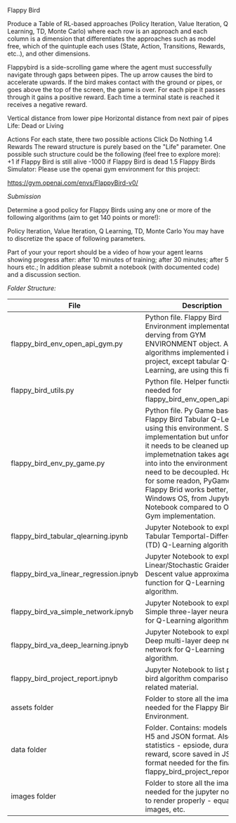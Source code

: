 Flappy Bird

Produce a Table of RL-based approaches (Policy Iteration, Value Iteration, Q Learning, TD, Monte Carlo) 
where each row is an approach and each column is a dimension that differentiates the approaches such as model free, 
which of the quintuple each uses (State, Action, Transitions, Rewards, etc..), and other dimensions.


Flappybird is a side-scrolling game where the agent must successfully navigate through gaps between pipes. The up arrow causes the bird to accelerate upwards. If the bird makes contact with the ground or pipes, or goes above the top of the screen, the game is over. For each pipe it passes through it gains a positive reward. Each time a terminal state is reached it receives a negative reward.

Vertical distance from lower pipe
Horizontal distance from next pair of pipes
Life: Dead or Living

Actions
For each state, there two possible actions
Click
Do Nothing
1.4  Rewards
The reward structure is purely based on the "Life" parameter. One possible such structure could be the following (feel free to explore more):
+1 if Flappy Bird is still alive
-1000 if Flappy Bird is dead
1.5  Flappy Birds Simulator:
Please use the openai gym environment for this project:

https://gym.openai.com/envs/FlappyBird-v0/

*Submission*

Determine a good policy for Flappy Birds using any one or more of the following algorithms (aim to get 140 points or more!):

Policy Iteration, Value Iteration, Q Learning, TD, Monte Carlo
You may have to discretize the space of following parameters.

Part of your your report should be a video of how your agent learns showing progress after: after 10 minutes of training; after 30 minutes; after 5 hours etc.; In addition please submit a notebook (with documented code) and a discussion section.

*Folder Structure:*

| File | Description |
| --- | --- |
| flappy_bird_env_open_api_gym.py | Python file. Flappy Bird Environment implementation derving from GYM ENVIRONMENT object. All the algorithms implemented in this project, except tabular Q-Learning, are using this file.  |
| flappy_bird_utils.py | Python file. Helper functions needed for flappy_bird_env_open_api_gym.py. |
| flappy_bird_env_py_game.py | Python file. Py Game based Flappy Bird Tabular Q-Learning is using this environment. Simple implementation but unfortunately, it needs to be cleaned up. Current implemetnation takes agent as into into the environment and they need to be decoupled. However, for some readon, PyGame driven Flappy Brid works better, in Windows OS, from  Jupyter Notebook compared to Open AI Gym implementation.|
| flappy_bird_tabular_qlearning.ipynb | Jupyter Notebook to explore the Tabular Temportal-Difference (TD) Q-Learning algorithm.|
| flappy_bird_va_linear_regression.ipnyb | Jupyter Notebook to explore the Linear/Stochastic Graident Descent value approximation function for Q-Learning algorithm.|
| flappy_bird_va_simple_network.ipnyb | Jupyter Notebook to explore the Simple three-layer neural network for Q-Learning algorithm.|
| flappy_bird_va_deep_learning.ipnyb | Jupyter Notebook to explore the Deep multi-layer deep neural network for Q-Learning algorithm.|
| flappy_bird_project_report.ipnyb | Jupyter Notebook to list project bird algorithm comparisons and related material.|
| assets folder| Folder to store all the images needed for the Flappy Bird Environment.|
| data folder| Folder. Contains: models saved in H5 and JSON format. Also all the statistics - epsiode, duration, reward, score saved in JSON format needed for the final report flappy_bird_project_report.ipnyb.|
| images folder| Folder to store all the images needed for the jupyter notebooks to render properly - equations, images, etc.|



